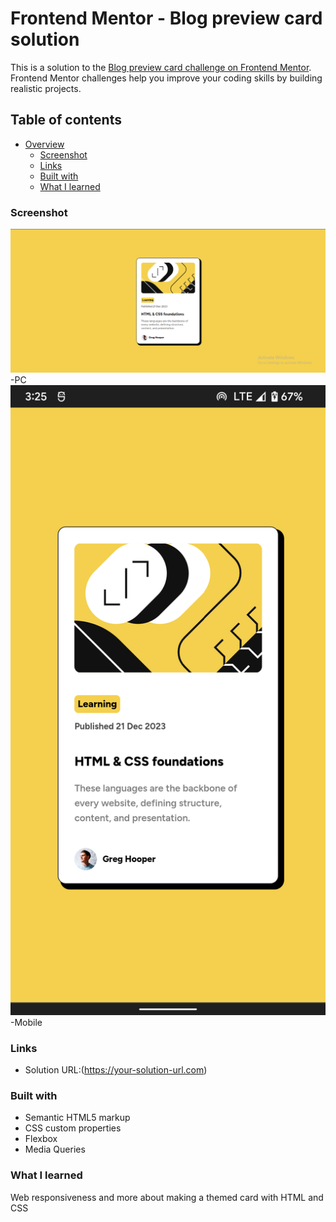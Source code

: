 # Frontend Mentor - Blog preview card solution

This is a solution to the [Blog preview card challenge on Frontend Mentor](https://www.frontendmentor.io/challenges/blog-preview-card-ckPaj01IcS). Frontend Mentor challenges help you improve your coding skills by building realistic projects.

## Table of contents

- [Overview](#overview)
  - [Screenshot](#screenshot)
  - [Links](#links)
  - [Built with](#built-with)
  - [What I learned](#what-i-learned)

### Screenshot

![](./screenshots/pc.png)  -PC
![](./screenshots/mobile.png)  -Mobile

### Links

- Solution URL:(https://your-solution-url.com)
<!-- - Live Site URL:(https://your-live-site-url.com) -->

### Built with

- Semantic HTML5 markup
- CSS custom properties
- Flexbox
- Media Queries

### What I learned

Web responsiveness and more about making a themed card with HTML and CSS

